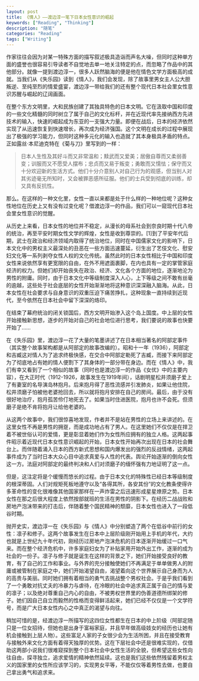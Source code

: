 ```yaml
---
layout: post
title: 《情人》——渡边淳一笔下日本女性意识的崛起
keywords: ["Reading", "Thinking"]
description: "随笔"
categories: "Reading"
tags: ["Writing"]
---
```


作家往往会因为对某一特殊方面的描写叙述极具造诣而声名大噪，但同时这种单方面的盛誉也很容易引导读者不自觉地去单一地关注特定的点，而忽略了作品中的其他部分。就像一提到渡边淳一，很多人跃然脑海的便是他在情色文学方面极高的成就。当我们从《失乐园》读到《情人》，我们会发现，除了故事里男女主人公大胆叛逆、至纯至烈的情爱盛宴，渡边淳一带给我们的还有整个现代日本社会里女性意识苏醒与崛起的辽阔画面。

在整个东方文明里，大和民族创建了其独具特色的日本文明。它在汲取中国和印度的一些文化精髓的同时树立了属于自己的文化标杆，并在近现代率先接纳西方先进技术的输入，快速的崛起成为东亚的一支强大力量。即便在战后，日本的经济依然实现了从迅速恢复到快速增长，再次成为经济强国。这个文明在成长的过程中展现出了极强的学习能力，但同时这种多元化的输入也造就了其本身极具矛盾的特点。正如露丝·本尼迪克特在《菊与刀》里写到的一样：

> 日本人生性及其好斗而又非常温和；黩武而又爱美；居傲自尊而又柔弱善变；训服而又不愿受人摆布；忠贞而又易于叛变；勇敢而又懦怯；保守而又十分欢迎新的生活方式。他们十分介意别人对自己行为的观感，但当别人对其劣迹毫无所知时，又会被罪恶感所征服。他们的士兵受到彻底的训练，却又具有反抗性。

那么。在这样的一种文化里，女性一直以来都是处于什么样的一种地位呢？这种女性地位在历史上又有没有过变化呢？借渡边淳一的作品，我们可以一窥现代日本社会里女性意识的觉醒。

从历史上来看，日本女性的地位并不稳定，从漫长的母系社会到奈良时期十代八帝的统治，再至平安时期女性文学的辉煌，女性是收到尊崇的。[1]到了平安年代后期，武士在政治和经济领域内取得了统治地位，同时在中国儒家文化的影响下，日本文化中的男权主义最深处的丑恶在一些方面迅速蔓延，衍生出了艺伎文化、慰安妇文化等一系列剥夺女性人权的文化传统。虽然此时的日本女性相比于中国和印度女性来说依然享有更宽限的自由，在外不用遮面裹脚，在内也具有一定的掌管家庭经济的权力。但她们却开始丧失在政治、经济、文化各个方面的地位，逐渐地沦为男性的附庸。同时，由于日本文化中等级制度深入人心，上下等级之间不敢有丝毫的逾越，这些处于社会底层的女性开始渐渐地将这种意识深深融入脑海。从此，日本女性在社会要求与自身意识的双重压迫下痛苦挣扎，这种现象一直持续到近现代，至今依然在日本社会中留下深深的烙印。

在结束了幕府统治的闭关锁国后，西方文明开始渗入这个岛上国度。中上层的女性开始接触新思想，逐步的开始对自己的社会地位进行思考，我们要说的故事也快要开始了……

在《失乐园》里，渡边淳一花了大量的笔墨讲述了在日本相当著名的阿部定事件（其实整个故事架构都是从阿部定的故事改编的）。昭和十一年（1936），阿部定和吉臧这对情人为了追求终极快感，在交合中阿部定勒死了吉臧，而接下来阿部定为了彻底地占有她的情人便割下了其身体的一部分带在身边。而在《情人》中，我们有幸又看到了一个相似的故事（同时也是渡边淳一的作品《女优》中的主要内容），在大正时代（1912-1926，故事发生在1919年间），话剧明星松井须磨子爱上了有妻室的名导演岛林抱月。后来抱月得了恶性流感并引发肺炎，如果让他住院，松井须磨子怕被他老婆抢回去，所以就将抱月安排在自己的房间。最后，由于没有很好地治疗，抱月孤苦伶仃地死去了。如果当时住进医院，抱月也许不会死。但须磨子是绝不肯将抱月让给他老婆的。

从这两个故事中，我们很惊喜地发现，作者并不是站在男性的立场上来讲述的。在这里女性不再是男性的拥趸，而是成功地占有了男人。在这里她们不仅仅是在捍卫着不被世俗认可的爱情，更是彰显着她们作为女性所应拥有的独立人格。这两起事件昭示着近现代日本女性意识崛起的开始，日本女性开始再次出现在日本的社会舞台上。而伴随着涌入日本的西方新式思想和国内爆发出的强烈的反战情绪，这两起事件成为了当时日本大众心目中追求真爱与人性的代表。舆论开始逐渐的倒向女性这一方。法庭对阿部定的最终判决和人们对须磨子的缅怀强有力地证明了这一点。

但是，这注定将是个缓慢而悠长的过程。由于日本文化的特殊性已经日本等级制度的根深蒂固。人们对规矩死板地遵守以及“各得其所，各安其份”的文化教条使得许多革命性的变化很难像其他国家那样在一声炸雷之后迅速形成星星燎原之势。日本女性在那之后很大程度上依然按部就班的生活在男性的阴影下。在经历二战战败和房地产泡沫带来的打击后，伴随着整个国民精神的颓靡，日本女性也进入了一段低谷时期。

抛开史实，渡边淳一在《失乐园》与《情人》中分别塑造了两个在低谷中前行的女性：凛子和修子。这两个故事发生在日本中上层阶级刚开始用上手机的年代，大约也就是上世纪九十年代初，刚经历过房地产泡沫危机的日本逐渐开始缓过一口气来。而在整个经济危机中，许多家庭妇女为了补贴家用开始外出工作，逐渐的成为社会的一份子。凛子与修子就是诞生在这样的背景之下，她们开始接受良好的教育，有了自己的工作和事业。与外界的充分接触使她们不再满足于单单做男人的附庸或被管制在家庭之中，她们开始渴望自由，渴望着向这个世界展示自己身而为人的高贵与美丽。同时她们拥有着相当的勇气去挑战整个男权社会。于是乎我们看到了一个勇敢对抗丈夫的冷暴力与虐待，在冷眼的社会中追求真正属于自己的情与爱的凛子；以及绝对尊重自己内心的自由，不被男权世界里的伪善道德所绑架的修子。她们因自己自立而毅然的性格而变得鲜活起来，她们已经不仅仅是一个文学符号，而是广大日本女性内心之中真正的渴望与向往。

稍加可惜的是，经渡边淳一所描写的这四位女性都生在日本的中上阶级（阿部定随只是一位女招待，但她也是出身于富裕家庭，并且早年做高级妓女的经历也让她有机会接触到上层人物）。这些富足人家的子女很少会为生活所困，并且在接受教育与接触外来文化方面有着得天独厚的优势。这在下层社会中还是很难实现的，仅借助这两部小说我们很难窥探到整个日本社会中女性生活的全貌，但希望这些女性向往自由，探寻独立，追求爱情的精神依然延续。这也是我们这些依然残留着男权主义的国家里的女性所应该学习的，实现男女平等，不能仅仅等着男性去做，也要自己拿出勇气和追求来。
